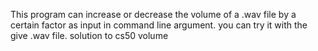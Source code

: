 This program can increase or decrease the volume of a .wav file by a certain factor as input in command line argument.
you can try it with the give .wav file.
solution to cs50 volume

